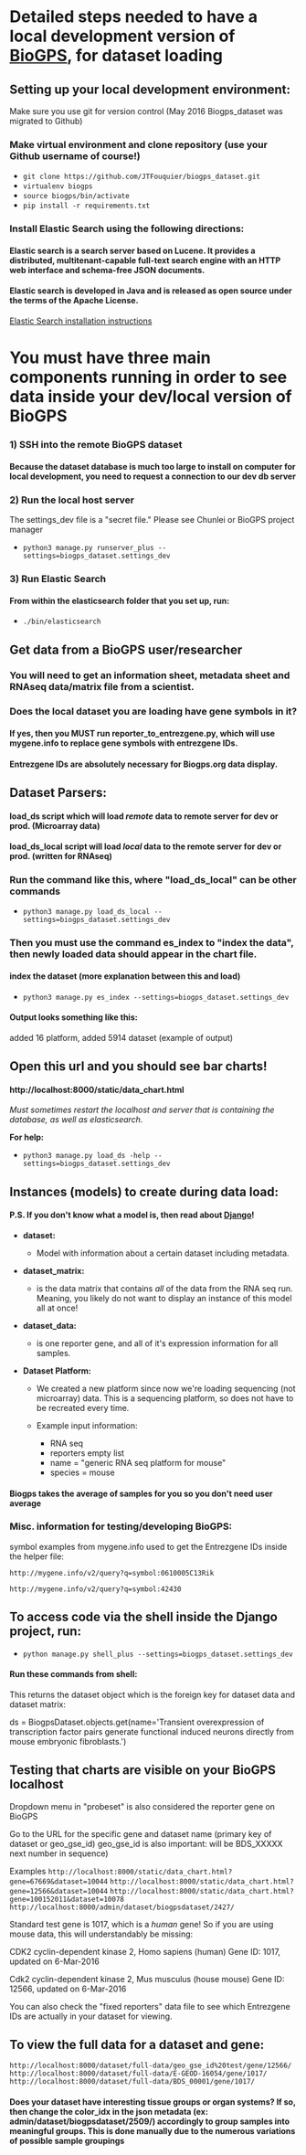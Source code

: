 
# Detailed steps needed to have a local development version of [BioGPS](http://biogps.org/#goto=welcome), for dataset loading


## Setting up your local development environment:

Make sure you use git for version control (May 2016 Biogps_dataset was migrated to Github)

### Make virtual environment and clone repository (use your Github username of course!)

- `git clone https://github.com/JTFouquier/biogps_dataset.git`
- `virtualenv biogps`
- `source biogps/bin/activate`
- `pip install -r requirements.txt`

### Install Elastic Search using the following directions:

#### Elastic search is a search server based on Lucene. It provides a distributed, multitenant-capable full-text search engine with an HTTP web interface and schema-free JSON documents.
#### Elastic search is developed in Java and is released as open source under the terms of the Apache License.

[Elastic Search installation instructions](https://www.astic.co/guide/en/elasticsearch/reference/current/_installation.html)

# You must have three main components running in order to see data inside your dev/local version of BioGPS

### 1) SSH into the remote BioGPS dataset
#### Because the dataset database is much too large to install on computer for local development, you need to request a connection to our dev db server

### 2) Run the local host server

The settings_dev file is a "secret file." Please see Chunlei or BioGPS project manager

- `python3 manage.py runserver_plus --settings=biogps_dataset.settings_dev`

### 3) Run Elastic Search

#### From within the elasticsearch folder that you set up, run:

- `./bin/elasticsearch`

## Get data from a BioGPS user/researcher
### You will need to get an information sheet, metadata sheet and RNAseq data/matrix file from a scientist.

### Does the local dataset you are loading have gene symbols in it?
#### If yes, then you MUST run reporter_to_entrezgene.py, which will use mygene.info to replace gene symbols with entrezgene IDs.

#### Entrezgene IDs are absolutely necessary for Biogps.org data display.

## Dataset Parsers:

#### load_ds script which will load *remote* data to remote server for dev or prod. (Microarray data)
#### load_ds_local script will load *local* data to the remote server for dev or prod. (written for RNAseq)

### Run the command like this, where "load_ds_local" can be other commands

- `python3 manage.py load_ds_local --settings=biogps_dataset.settings_dev`

### Then you must use the command es_index to "index the data", then newly loaded data should appear in the chart file.

#### index the dataset (more explanation between this and load)
- `python3 manage.py es_index --settings=biogps_dataset.settings_dev`

#### Output looks something like this:
added 16 platform, added 5914 dataset (example of output)

## Open this url and you should see bar charts!
#### http://localhost:8000/static/data_chart.html

*Must sometimes restart the localhost and server that is containing the database, as well as elasticsearch.*

**For help:**
- `python3 manage.py load_ds -help --settings=biogps_dataset.settings_dev`

## Instances (models) to create during data load:
#### P.S. If you don't know what a model is, then read about [Django](https://www.djangoproject.com/)!

* **dataset:**
    * Model with information about a certain dataset including metadata.

* **dataset_matrix:**

    * is the data matrix that contains *all* of the data from the RNA seq run. Meaning, you likely do not want to display an instance of this model all at once!

* **dataset_data:**
    * is one reporter gene, and all of it's expression information for all samples.

* **Dataset Platform:**
    * We created a new platform since now we're loading sequencing (not microarray) data.
This is a sequencing platform, so does not have to be recreated every time.

    * Example input information:
        * RNA seq
        * reporters empty list
        * name = "generic RNA seq platform for mouse"
        * species = mouse


#### Biogps takes the average of samples for you so you don't need user average

### Misc. information for testing/developing BioGPS:

symbol examples from mygene.info used to get the Entrezgene IDs inside the helper file:


`http://mygene.info/v2/query?q=symbol:0610005C13Rik`

`http://mygene.info/v2/query?q=symbol:42430`


## To access code via the shell inside the Django project, run:
- `python manage.py shell_plus --settings=biogps_dataset.settings_dev`


#### Run these commands from shell:

This returns the dataset object which is the foreign key for dataset data and dataset matrix:

ds = BiogpsDataset.objects.get(name='Transient overexpression of transcription factor pairs generate functional induced neurons directly from mouse embryonic fibroblasts.')


## Testing that charts are visible on your BioGPS localhost

Dropdown menu in "probeset" is also considered the reporter gene on BioGPS

Go to the URL for the specific gene and dataset name (primary key of dataset or geo_gse_id)
geo_gse_id is also important: will be BDS_XXXXX next number in sequence)

Examples
`http://localhost:8000/static/data_chart.html?gene=67669&dataset=10044`
`http://localhost:8000/static/data_chart.html?gene=12566&dataset=10044`
`http://localhost:8000/static/data_chart.html?gene=100152011&dataset=10078`
`http://localhost:8000/admin/dataset/biogpsdataset/2427/`

Standard test gene is 1017, which is a *human* gene! So if you are using mouse
data, this will understandably be missing:

CDK2 cyclin-dependent kinase 2, Homo sapiens (human)
Gene ID: 1017, updated on 6-Mar-2016

Cdk2 cyclin-dependent kinase 2, Mus musculus (house mouse)
Gene ID: 12566, updated on 6-Mar-2016

You can also check the "fixed reporters" data file to see which Entrezgene IDs are actually in your dataset for
viewing.

## To view the full data for a dataset and gene:
`http://localhost:8000/dataset/full-data/geo_gse_id%20test/gene/12566/`
`http://localhost:8000/dataset/full-data/E-GEOD-16054/gene/1017/`
`http://localhost:8000/dataset/full-data/BDS_00001/gene/1017/`

#### Does your dataset have interesting tissue groups or organ systems? If so, then change the color_idx in the json metadata (ex: admin/dataset/biogpsdataset/2509/) accordingly to group samples into meaningful groups. This is done manually due to the numerous variations of possible sample groupings
